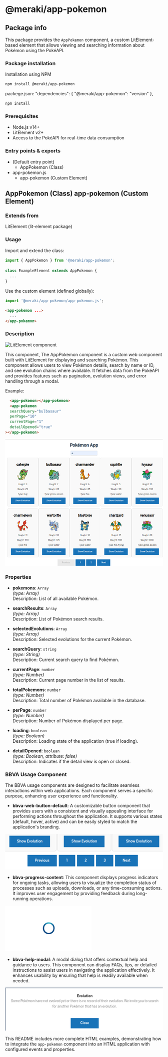 # @meraki/app-pokemon

## Package info

This package provides the `AppPokemon` component, a custom LitElement-based element that allows viewing and searching information about Pokémon using the PokéAPI.

### Package installation

Installation using NPM

```bash
npm install @meraki/app-pokemon 
```
packege.json:  "dependencies": {
    "@meraki/app-pokemon": "version"
  },
 
```bash
npm install 
``` 
### Prerequisites

- Node.js v14+
- LitElement v2+
- Access to the PokéAPI for real-time data consumption

### Entry points & exports

- (Default entry point)
  - AppPokemon (Class)
- app-pokemon.js
  - app-pokemon (Custom Element)


## AppPokemon (Class) app-pokemon (Custom Element) 

### Extends from

LitElement (lit-element package)

### Usage

Import and extend the class:

```js
import { AppPokemon } from '@meraki/app-pokemon';

class ExampleElement extends AppPokemon {
  ...
}
```

Use the custom element (defined globally):

```js
import '@meraki/app-pokemon/app-pokemon.js';
```

```html
<app-pokemon ...>
  ...
</app-pokemon>
```

### Description

![LitElement component](https://img.shields.io/badge/litElement-component-blue.svg)

This component, The AppPokemon component is a custom web component built with LitElement for displaying and searching Pokémon. This component allows users to view Pokémon details, search by name or ID, and see evolution chains where available. It fetches data from the PokéAPI and provides features such as pagination, evolution views, and error handling through a modal.

Example:

```html
  <app-pokemon></app-pokemon>
  <app-pokemon
  searchQuery="bulbasaur"
  perPage="10"
  currentPage="1"
  detailOpened="true"
></app-pokemon>

```
![app-pokemon](resource/pokemon-ui.png)


### Properties

- **pokemons**: `Array`  
  _(type: Array)_  
  Description: List of all available Pokémon.

- **searchResults**: `Array`  
  _(type: Array)_  
  Description: List of Pokémon search results.

- **selectedEvolutions**: `Array`  
  _(type: Array)_  
  Description: Selected evolutions for the current Pokémon.

- **searchQuery**: `string`  
  _(type: String)_  
  Description: Current search query to find Pokémon.

- **currentPage**: `number`  
  _(type: Number)_  
  Description: Current page number in the list of results.

- **totalPokemons**: `number`  
  _(type: Number)_  
  Description: Total number of Pokémon available in the database.

- **perPage**: `number`  
  _(type: Number)_  
  Description: Number of Pokémon displayed per page.

- **loading**: `boolean`  
  _(type: Boolean)_  
  Description: Loading state of the application (true if loading).

- **detailOpened**: `boolean`  
  _(type: Boolean, attribute: false)_  
  Description: Indicates if the detail view is open or closed.

### BBVA Usage Component

The BBVA usage components are designed to facilitate seamless interactions within web applications. Each component serves a specific purpose, enhancing user experience and functionality.

- **bbva-web-button-default**: A customizable button component that provides users with a consistent and visually appealing interface for performing actions throughout the application. It supports various states (default, hover, active) and can be easily styled to match the application's branding.

![bbva-web-button-default](resource/button.png)


- **bbva-progress-content**: This component displays progress indicators for ongoing tasks, allowing users to visualize the completion status of processes such as uploads, downloads, or any time-consuming actions. It improves user engagement by providing feedback during long-running operations.

![bbva-progress-content](resource/progress.png)


- **bbva-help-modal**: A modal dialog that offers contextual help and guidance to users. This component can display FAQs, tips, or detailed instructions to assist users in navigating the application effectively. It enhances usability by ensuring that help is readily available when needed.

![bbva-help-modal](resource/modal.png)



This README includes more complete HTML examples, demonstrating how to integrate the `app-pokemon` component into an HTML application with configured events and properties.